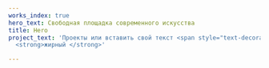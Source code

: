 ```yaml
---
works_index: true
hero_text: Свободная площадка современного искусства
title: Hero
project_text: 'Проекты или вставить свой текст <span style="text-decoration: underline;">подчеркиваю</span>
  <strong>жирный </strong>'

---
```

<transition name="router-anim" enter-active-class="animate__animated animate__fadeIn" leave-active-class="animate__animated animate__fadeIn">
<Hero :text="$page.frontmatter.hero_text" />
</transition>

<ClientOnly>
<WorksList />
</ClientOnly>

<Hero :text="$page.frontmatter.project_text" />

<ClientOnly>
<ProjectList />
</ClientOnly>

<ClientOnly> <ProjectList4 /> </ClientOnly>